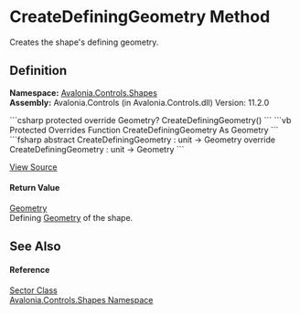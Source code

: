 # CreateDefiningGeometry Method


Creates the shape's defining geometry.



## Definition
**Namespace:** <a href="N_Avalonia_Controls_Shapes">Avalonia.Controls.Shapes</a>  
**Assembly:** Avalonia.Controls (in Avalonia.Controls.dll) Version: 11.2.0

<Tabs groupId="api-code-preview">
<TabItem value="csharp" label="C#">
```csharp
protected override Geometry? CreateDefiningGeometry()
```
</TabItem>
<TabItem value="vb" label="VB">
```vb
Protected Overrides Function CreateDefiningGeometry As Geometry
```
</TabItem>
<TabItem value="fsharp" label="F#">
```fsharp
abstract CreateDefiningGeometry : unit -> Geometry 
override CreateDefiningGeometry : unit -> Geometry 
```
</TabItem>
</Tabs>



<a href="https://github.com/AvaloniaUI/Avalonia/tree/master/src/Avalonia.Controls/Shapes/Sector.cs#L55" title="View the source code">View Source</a>



#### Return Value
<a href="T_Avalonia_Media_Geometry">Geometry</a>  
Defining <a href="T_Avalonia_Media_Geometry">Geometry</a> of the shape.

## See Also


#### Reference
<a href="T_Avalonia_Controls_Shapes_Sector">Sector Class</a>  
<a href="N_Avalonia_Controls_Shapes">Avalonia.Controls.Shapes Namespace</a>  
